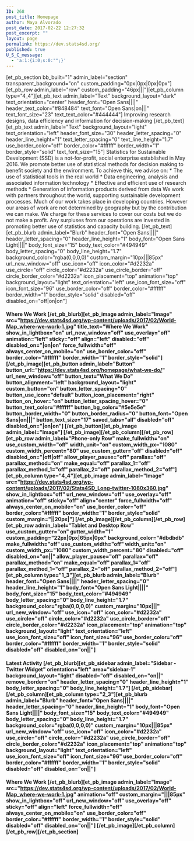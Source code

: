 ```yaml
---
ID: 268
post_title: Homepage
author: Maya Alvorado
post_date: 2017-02-22 12:27:32
post_excerpt: ""
layout: page
permalink: https://dev.stats4sd.org/
published: true
U_S_C_message:
  - 'a:1:{i:0;s:0:"";}'
---
```

[et_pb_section bb_built="1" admin_label="section" transparent_background="on" custom_padding="0px|0px|0px|0px"][et_pb_row admin_label="row" custom_padding="46px|||"][et_pb_column type="4_4"][et_pb_text admin_label="Text" background_layout="dark" text_orientation="center" header_font="Open Sans||||" header_text_color="#848484" text_font="Open Sans|on|||" text_font_size="23" text_text_color="#444444"] Improving research designs, data efficiency and information for decision-making [/et_pb_text][et_pb_text admin_label="Text" background_layout="light" text_orientation="left" header_font_size="30" header_letter_spacing="0" header_line_height="1" text_letter_spacing="0" text_line_height="1.7" use_border_color="off" border_color="#ffffff" border_width="1" border_style="solid" text_font_size="15"] Statistics for Sustainable Development (SSD) is a not-for-profit, social enterprise established in May 2016. We promote better use of statistical methods for decision making to benefit society and the environment. To achieve this, we advise on: * The use of statistical tools in the real world * Data engineering, analysis and associated information technology * Effective and efficient use of research methods * Generation of information products derived from data We work with partners throughout the world, supporting sustainable development processes. Much of our work takes place in developing countries. However our areas of work are not determined by geography but by the contribution we can make. We charge for these services to cover our costs but we do not make a profit. Any surpluses from our operations are invested in promoting better use of statistics and capacity building. [/et_pb_text][et_pb_blurb admin_label="Blurb" header_font="Open Sans||||" header_letter_spacing="0" header_line_height="1" body_font="Open Sans Light||||" body_font_size="15" body_text_color="#494949" body_letter_spacing="0" body_line_height="1.7" background_color="rgba(0,0,0,0)" custom_margin="10px|||85px" url_new_window="off" use_icon="off" icon_color="#d2232a" use_circle="off" circle_color="#d2232a" use_circle_border="off" circle_border_color="#d2232a" icon_placement="top" animation="top" background_layout="light" text_orientation="left" use_icon_font_size="off" icon_font_size="96" use_border_color="off" border_color="#ffffff" border_width="1" border_style="solid" disabled="off" disabled_on="off|on|on"]

#### **Where We Work** [/et_pb_blurb][et_pb_image admin_label="Image" src="https://dev.stats4sd.org/wp-content/uploads/2017/02/World-Map_where-we-work-1.jpg" title_text="Where We Work" show_in_lightbox="on" url_new_window="off" use_overlay="off" animation="left" sticky="off" align="left" disabled="off" disabled_on="|on|on" force_fullwidth="off" always_center_on_mobile="on" use_border_color="off" border_color="#ffffff" border_width="1" border_style="solid"] [/et_pb_image][et_pb_button admin_label="Button" button_url="https://dev.stats4sd.org/homepage/what-we-do/" url_new_window="off" button_text="What We Do" button_alignment="left" background_layout="light" custom_button="on" button_letter_spacing="0" button_use_icon="default" button_icon_placement="right" button_on_hover="on" button_letter_spacing_hover="0" button_text_color="#ffffff" button_bg_color="#5e5e5e" button_border_width="0" button_border_radius="0" button_font="Open Sans|on|||" button_text_size="17" saved_tabs="all" disabled="off" disabled_on="|on|on"] [/et_pb_button][et_pb_image admin_label="Image"] [/et_pb_image][/et_pb_column][/et_pb_row][et_pb_row admin_label="Phone-only Row" make_fullwidth="on" use_custom_width="off" width_unit="on" custom_width_px="1080" custom_width_percent="80" use_custom_gutter="off" disabled="off" disabled_on="|off|off" allow_player_pause="off" parallax="off" parallax_method="on" make_equal="off" parallax_1="off" parallax_method_1="off" parallax_2="off" parallax_method_2="off"][et_pb_column type="4_4"][et_pb_image admin_label="Image" src="https://dev.stats4sd.org/wp-content/uploads/2017/02/Stats4SD_Long-twitter-1080x360.jpg" show_in_lightbox="off" url_new_window="off" use_overlay="off" animation="off" sticky="off" align="center" force_fullwidth="off" always_center_on_mobile="on" use_border_color="off" border_color="#ffffff" border_width="1" border_style="solid" custom_margin="||20px|"] [/et_pb_image][/et_pb_column][/et_pb_row][et_pb_row admin_label="Tablet and Desktop Row" use_custom_gutter="on" gutter_width="1" custom_padding="22px|0px|65px|0px" background_color="#dbdbdb" make_fullwidth="off" use_custom_width="off" width_unit="on" custom_width_px="1080" custom_width_percent="80" disabled="off" disabled_on="on||" allow_player_pause="off" parallax="off" parallax_method="on" make_equal="off" parallax_1="off" parallax_method_1="off" parallax_2="off" parallax_method_2="off"][et_pb_column type="1_3"][et_pb_blurb admin_label="Blurb" header_font="Open Sans||||" header_letter_spacing="0" header_line_height="1" body_font="Open Sans Light||||" body_font_size="15" body_text_color="#494949" body_letter_spacing="0" body_line_height="1.7" background_color="rgba(0,0,0,0)" custom_margin="10px|||" url_new_window="off" use_icon="off" icon_color="#d2232a" use_circle="off" circle_color="#d2232a" use_circle_border="off" circle_border_color="#d2232a" icon_placement="top" animation="top" background_layout="light" text_orientation="left" use_icon_font_size="off" icon_font_size="96" use_border_color="off" border_color="#ffffff" border_width="1" border_style="solid" disabled="off" disabled_on="on||"]

#### **Latest Activity** [/et_pb_blurb][et_pb_sidebar admin_label="Sidebar - Twitter Widget" orientation="left" area="sidebar-1" background_layout="light" disabled="off" disabled_on="on||" remove_border="on" header_letter_spacing="0" header_line_height="1" body_letter_spacing="0" body_line_height="1.7"] [/et_pb_sidebar][/et_pb_column][et_pb_column type="2_3"][et_pb_blurb admin_label="Blurb" header_font="Open Sans||||" header_letter_spacing="0" header_line_height="1" body_font="Open Sans Light||||" body_font_size="15" body_text_color="#494949" body_letter_spacing="0" body_line_height="1.7" background_color="rgba(0,0,0,0)" custom_margin="10px|||85px" url_new_window="off" use_icon="off" icon_color="#d2232a" use_circle="off" circle_color="#d2232a" use_circle_border="off" circle_border_color="#d2232a" icon_placement="top" animation="top" background_layout="light" text_orientation="left" use_icon_font_size="off" icon_font_size="96" use_border_color="off" border_color="#ffffff" border_width="1" border_style="solid" disabled="off" disabled_on="on||"]

#### **Where We Work** [/et_pb_blurb][et_pb_image admin_label="Image" src="https://dev.stats4sd.org/wp-content/uploads/2017/02/World-Map_where-we-work-1.jpg" animation="off" custom_margin="|||85px" show_in_lightbox="off" url_new_window="off" use_overlay="off" sticky="off" align="left" force_fullwidth="off" always_center_on_mobile="on" use_border_color="off" border_color="#ffffff" border_width="1" border_style="solid" disabled="off" disabled_on="on||"] [/et_pb_image][/et_pb_column][/et_pb_row][/et_pb_section]